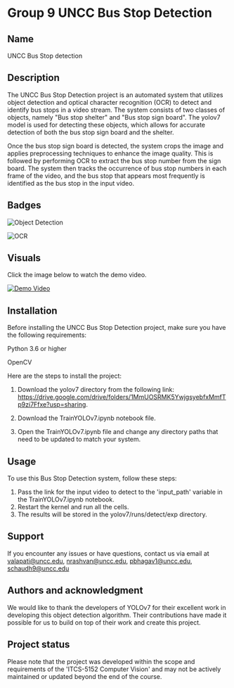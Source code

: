 # Group 9 UNCC Bus Stop Detection

## Name
UNCC Bus Stop detection

## Description
The UNCC Bus Stop Detection project is an automated system that utilizes object detection and optical character recognition (OCR) to detect and identify bus stops in a video stream. The system consists of two classes of objects, namely "Bus stop shelter" and "Bus stop sign board". The yolov7 model is used for detecting these objects, which allows for accurate detection of both the bus stop sign board and the shelter.

Once the bus stop sign board is detected, the system crops the image and applies preprocessing techniques to enhance the image quality. This is followed by performing OCR to extract the bus stop number from the sign board. The system then tracks the occurrence of bus stop numbers in each frame of the video, and the bus stop that appears most frequently is identified as the bus stop in the input video.

## Badges
![Object Detection](https://img.shields.io/badge/Object%20Detection-Passing-brightgreen)

![OCR](https://img.shields.io/badge/OCR-Passing-brightgreen)

## Visuals
Click the image below to watch the demo video.

[![Demo Video](https://img.youtube.com/vi/SoGs2Rjn1NI/0.jpg)](https://www.youtube.com/watch?v=SoGs2Rjn1NI)

## Installation
Before installing the UNCC Bus Stop Detection project, make sure you have the following requirements:

Python 3.6 or higher

OpenCV

Here are the steps to install the project:

1. Download the yolov7 directory from the following link: https://drive.google.com/drive/folders/1MmUOSRMK5YwjgsyebfxMmfTp9zi7Ffxe?usp=sharing.

2. Download the TrainYOLOv7.ipynb notebook file.

3. Open the TrainYOLOv7.ipynb file and change any directory paths that need to be updated to match your system.

## Usage
To use this Bus Stop Detection system, follow these steps:

1. Pass the link for the input video to detect to the 'input_path' variable in the TrainYOLOv7.ipynb notebook.
2. Restart the kernel and run all the cells.
3. The results will be stored in the yolov7/runs/detect/exp directory.

## Support
If you encounter any issues or have questions, contact us via email at valapati@uncc.edu, nrashvan@uncc.edu, pbhagav1@uncc.edu, schaudh9@uncc.edu

## Authors and acknowledgment
We would like to thank the developers of YOLOv7 for their excellent work in developing this object detection algorithm. Their contributions have made it possible for us to build on top of their work and create this project.

## Project status
Please note that the project was developed within the scope and requirements of the 'ITCS-5152 Computer Vision' and may not be actively maintained or updated beyond the end of the course.
